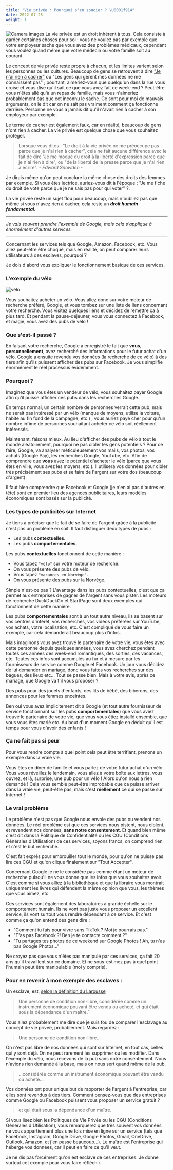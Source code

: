 ```yaml
---
title: "Vie privée : Pourquoi s'en soucier ? \U0001f914"
date: 2022-07-25
weight: 1
---
```


![Camera images](/why-privacy/cameras.jpg)
La vie privée est un droit inhérent à tous. Cela consiste à garder certaines choses pour soi : vous ne voulez pas par exemple que votre employeur sache que vous avez des problèmes médicaux, cependant vous voulez quand même que votre médecin ou votre famille soit au courant.

Le concept de vie privée reste propre à chacun, et les limites varient selon les personnes ou les cultures.
Beaucoup de gens se retrouvent à dire ["Je n'ai rien à cacher"](https://fr.wikipedia.org/wiki/Rien_%C3%A0_cacher_(argument)) ou "Les gens qui gèrent mes données ne me connaissent pas" ; pourtant, aimeriez-vous que quelqu'un dans la rue vous croise et vous dise qu'il sait ce que vous avez fait ce week-end ? Peut-être vous n'êtes allé qu'à un repas de famille, mais vous n'aimeriez probablement pas que cet inconnu le sache.
Ce sont pour moi de mauvais arguments, on le dit car on ne sait pas vraiment comment ça fonctionne derrière. Personne ne vous a jamais dit qu'il n'avait rien à cacher à son employeur par exemple.

Le terme de cacher est également faux, car en réalité, beaucoup de gens n'ont rien à cacher. La vie privée est quelque chose que vous souhaitez protéger.

> Lorsque vous dites : "Le droit à la vie privée ne me préoccupe pas parce que je n'ai rien à cacher", cela ne fait aucune différence avec le fait de dire "Je me moque du droit à la liberté d'expression parce que je n'ai rien à dire", ou "de la liberté de la presse parce que je n'ai rien à écrire".
	- *Edward Snowden* -

Je dirais même qu'on peut conclure la même chose des droits des femmes par exemple. Si vous êtes lectrice, auriez-vous dit à l'époque : "Je me fiche du droit de vote parce que je ne sais pas pour qui voter" ?. 

La vie privée reste un sujet flou pour beaucoup, mais
n'oubliez pas que même si vous n'avez rien à cacher, cela reste un ***droit humain fondamental***.

---

*Je vais souvent prendre l'exemple de Google, mais cela s'applique à énormément d'autres services.*

---

Concernant les services tels que Google, Amazon, Facebook, etc. Vous allez peut-être être choqué, mais en réalité, on peut comparer leurs utilisateurs à des esclaves, pourquoi ?

Je dois d'abord vous expliquer le fonctionnement basique de ces services.

### L'exemple du vélo

![vélo](/why-privacy/bike.jpg)

Vous souhaitez acheter un vélo. Vous allez donc sur votre moteur de recherche préféré, Google, et vous tombez sur une liste de liens concernant votre recherche. Vous visitez quelques liens et décidez de remettre ça à plus tard. Et pendant la pause-déjeuner, vous vous connectez à Facebook, et magie, vous avez des pubs de vélo !

### Que s'est-il passé ?

En faisant votre recherche, Google a enregistré le fait que **vous**, **personnellement**, avez recherché des informations pour le futur achat d'un vélo. Google a ensuite revendu vos données (la recherche de ce vélo) à des tiers afin qu'ils puissent afficher des pubs sur Facebook. Je vous simplifie énormément le réel processus évidemment.

### Pourquoi ?

Imaginez que vous êtes un vendeur de vélo, vous souhaitez payer Google afin qu'il puisse afficher ces pubs dans les recherches Google. 

En temps normal, un certain nombre de personnes verrait cette pub, mais ne serait pas intéressé par un vélo (manque de moyens, utilise la voiture, habite au fin fond de la campagne, etc.) ; vous auriez payé cher pour qu'un nombre infime de personnes souhaitant acheter ce vélo soit réellement intéressés.

Maintenant, faisons mieux. Au lieu d'afficher des pubs de vélo à tout le monde aléatoirement, pourquoi ne pas cibler les gens potentiels ? Pour ce faire, Google, va analyser méticuleusement vos mails, vos photos, vos achats (Google Pay), les recherches Google, YouTube, etc. Afin de comprendre que **vous** avez le potentiel d'acheter le vélo (parce que vous êtes en ville, vous avez les moyens, etc.). Il utilisera vos données pour cibler très précisément ses pubs et se faire de l'argent sur votre dos (beaucoup d'argent).

Il faut bien comprendre que Facebook et Google (je n'en ai pas d'autres en tête) sont en premier lieu des agences publicitaires, leurs modèles économiques sont basés sur la publicité.

### Les types de publicités sur Internet

Je tiens à préciser que le fait de se faire de l'argent grâce à la publicité n'est pas un problème en soit. Il faut distinguer deux types de pubs :

- Les pubs **contextuelles**.
- Les pubs **comportementales**.

Les pubs **contextuelles** fonctionnent de cette manière :

- Vous tapez `"vélo"` sur votre moteur de recherche.
- On vous présente des pubs de vélo.
- Vous tapez `"vacances en Norvège"`.
- On vous présente des pubs sur la Norvège.

Simple n'est-ce pas ? L'avantage dans les pubs contextuelles, c'est que ça permet aux entreprises de gagner de l'argent sans vous pister. Les moteurs de recherche DuckDuckGo et StartPage sont deux exemples qui fonctionnent de cette manière.

Les pubs **comportementales** sont à un tout autre niveau, ils se basent sur vos centres d'intérêt, vos recherches, vos vidéos préférées sur YouTube, vos achats, votre localisation, etc. C'est compliqué de vous faire un exemple, car cela demanderait beaucoup plus d'infos. 

Mais imaginons vous avez trouvé le partenaire de votre vie, vous êtes avec cette personne depuis quelques années, vous avez cherchez pendant toutes ces années des week-end romantiques, des sorties, des vacances, etc. Toutes ces infos sont accumulés au fur et à mesure par les fournisseurs de service comme Google et Facebook.
Un jour vous décidez de lui demander en mariage, donc vous faites vos recherches sur des bagues, des lieux etc... Tout se passe bien. Mais à votre avis, après ce mariage, que Google va t'il vous proposer ?

Des pubs pour des jouets d'enfants, des lits de bébé, des biberons, des annonces pour les femmes enceintes. 

Ben oui vous avez implicitement dit à Google (et tout autre fournisseur de service fonctionnant sur les pubs **comportementales**) que vous aviez trouvé le partenaire de votre vie, que vous vous étiez installé ensemble, que vous vous êtes marié etc. Au bout d'un moment Google en déduit qu'il est temps pour vous d'avoir des enfants !

### Ça ne fait pas si peur

Pour vous rendre compte à quel point cela peut être terrifiant, prenons un exemple dans la vraie vie.

Vous êtes en dîner de famille et vous parlez de votre futur achat d'un vélo. Vous vous réveillez le lendemain, vous allez à votre boîte aux lettres, vous ouvrez, et là, surprise, une pub pour un vélo ! Alors qu'on nous a rien demandé ! 
Cela vous semble peut-être improbable que ca puisse arriver dans la vraie vie, peut-être pas, mais c'est **réellement** ce qui se passe sur Internet !

### Le vrai problème

Le problème n'est pas que Google nous envoie des pubs ou vendent nos données. Le réel problème est que ces services nous pistent, nous ciblent, et revendent nos données, **sans notre consentement**. Et quand bien même c'est dit dans la Politique de Confidentialité ou les CGU (Conditions Générales d'Utilisation) de ces services, soyons francs, on comprend rien, et c'est le but recherché.

C'est fait exprès pour embrouiller tout le monde, pour qu'on ne puisse pas lire ces CGU et qu'on clique finalement sur "Tout Accepter".

Concernant Google je ne le considère pas comme étant un moteur de recherche puisqu'il ne vous donne que les infos que vous souhaitez avoir.
C'est comme si vous alliez à la bibliothèque et que la libraire vous montrait uniquement les livres qui défendent la même opinion que vous, les thèmes que vous aimez, etc.

Ces services sont également des laboratoires à grande échelle sur le comportement humain. Ils ne vont pas juste vous proposer un excellent service, ils vont surtout vous rendre dépendant à ce service. Et c'est comme ça qu'on entend des gens dire :

- "Comment tu fais pour vivre sans TikTok ? Moi je pourrais pas."
- "T'as pas Facebook ?! Ben je te contacte comment ?"
- "Tu partages tes photos de ce weekend sur Google Photos ! Ah, tu n'as pas Google Photos..."

Ne croyez pas que vous n'êtes pas manipulé par ces services, ça fait 20 ans qu'il travaillent sur ce domaine. Et ne sous-estimez pas à quel point l'humain peut être manipulable (moi y compris).

### Pour en revenir à mon exemple des esclaves :

Un esclave, est, [selon la définition du Larousse](https://www.larousse.fr/dictionnaires/francais/esclave/30979)
> Une personne de condition non-libre, considérée comme un instrument économique pouvant être vendu ou acheté, et qui était sous la dépendance d'un maître.`

Vous allez probablement me dire que je suis fou de comparer l'esclavage au concept de vie privée, probablement. Mais regardez :
> Une personne de condition non-libre...

On n'est pas libre de nos données qui sont sur Internet, en tout cas, celles qui y sont déjà. On ne peut rarement les supprimer ou les modifier.
Dans l'exemple du vélo, nous recevons de la pub sans notre consentement. Nous n'avions rien demandé à la base, mais on nous sert quand même de la pub.
> ...considérée comme un instrument économique pouvant être vendu ou acheté...

Vos données ont pour unique but de rapporter de l'argent à l'entreprise, car elles sont revendus à des tiers.
Comment pensez-vous que des entreprises comme Google ou Facebook puissent vous proposer un service gratuit ?
> et qui était sous la dépendance d'un maître.

Si vous lisez bien les Politiques de Vie Privée ou les CGU (Conditions Générales d'Utilisation), vous remarquerez que très souvent vos données ne vous appartiennent plus une fois mise en ligne sur un service (tels que Facebook, Instagram, Google Drive, Google Photos, Gmail, OneDrive, Outlook, Amazon, et j'en passe beaucoup...).
Le maître est l'entreprise qui héberge vos données, car il peut en faire ce qu'il veut.

Je ne dis pas forcément qu'on est esclave de ces entreprises. Je donne surtout cet exemple pour vous faire réfléchir.


